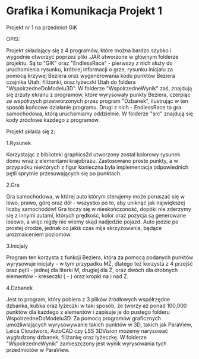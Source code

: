 # Grafika i Komunikacja Projekt 1
Projekt nr 1 na przedmiot GiK                                                                                                           

OPIS:

Projekt składający się z 4 programów, które można bardzo szybko i wygodnie otworzyć poprzez pliki .JAR utworzone w głównym folderze projektu. Są to "GIK" oraz "EndlessRace" - pierwszy z nich służy do uruchomienia rysunku, krótkiej informacji o grze, rysunku inicjału za pomocą krzywej Beziera oraz wygenerowania kodu punktów Beziera czajnika Utah, filiżanki, oraz łyżeczki Utah do foldera "WspolrzedneDoModelu3D". W folderze "WspolrzedneWynik" zaś, znajdują się zrzuty ekranu z programów, które wyrysowały punkty Beziera, czerpiąc ze współrzych przetworzonych przez program "Dzbanek", ilustrując w ten sposób końcowe działanie programu. Drugi z nich - EndlessRace to gra samochodowa, którą uruchamiamy oddzielnie.
W folderze "src" znajdują się kody źródłowe każdego z programów.

Projekt składa się z:

1.Rysunek

Korzystając z biblioteki graphics2d utworzony został kolorowy rysunek domu wraz z elementami krajobrazu. Zastosowano proste punkty, a w przypadku niektórych z figur konieczna była implementacja odpowiednich pętli sprytnie przesuwających się po punktach.

2.Gra

Gra samochodowa, w której auto którym sterujemy może poruszać się w lewo, prawo, górę oraz dół - wszystko po to, aby uniknąć jak największej liczby samochodów! Gra toczy się w nieskończoność, dopóki nie zderzymy się z innymi autami, których prędkość, kolor oraz pozycja są generowane losowo, a więc nigdy nie wiemy skąd nadjedzie pojazd. Auto jedzie po prostej drodze, jednak co jakiś czas mija skrzyżowania, będące urozmaiceniem poziomów.

3.Inicjaly

Program ten korzysta z funkcji Beziera, która za pomocą podanych punktów wyrysowuje inicjały - w tym przypadku MŻ, dlatego też korzysta z 4 przejść oraz pętli - jednej dla literki M, drugiej dla Z, oraz dwóch dla drobnych elementów - kreseczki ( - ) oraz kropki na i nad Ż.

4.Dzbanek

Jest to program, który pobiera z 3 plików źródłowych współrzędne dzbanka, kubka oraz łyżeczki w taki sposób, że tworzy aż ponad 100,000 punktów dla każdego z elementów i zapisuje je do pustego folderu WspolrzedneDoModelu3D. Za pomocą programów graficznych umożliwiających wyrysowywanie takich punktów w 3D, takich jak  ParaView, Leica Cloudworx, AutoCAD czy LSS 3DVision możemy narysować wygładzony dzbanek, filiżankę oraz łyżeczkę. W folderze "WspolrzedneWynik" zamieszczony jest wynik wyrysowania tych przedmiotów w ParaView.
